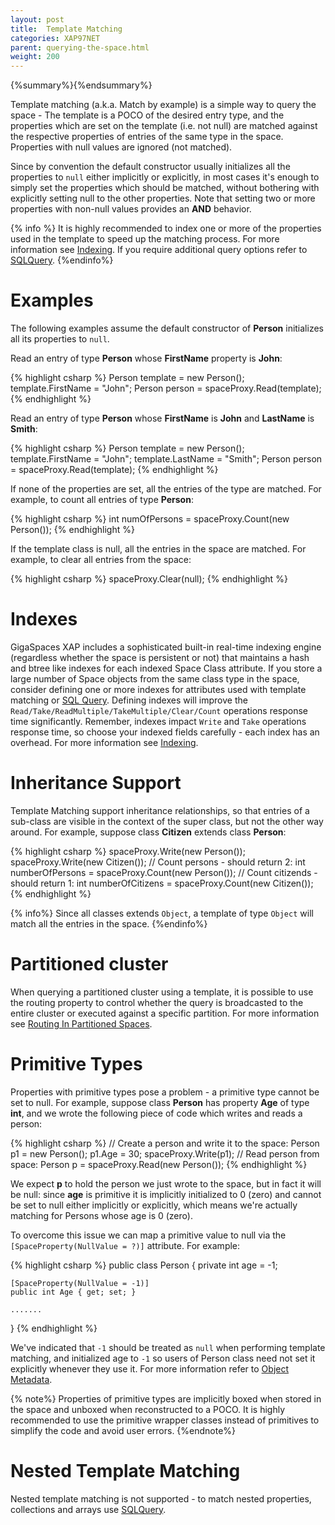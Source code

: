 ```yaml
---
layout: post
title:  Template Matching
categories: XAP97NET
parent: querying-the-space.html
weight: 200
---
```


{%summary%}{%endsummary%}

Template matching (a.k.a. Match by example) is a simple way to query the space - The template is a POCO of the desired entry type, and the properties which are set on the template (i.e. not null) are matched against the respective properties of entries of the same type in the space. Properties with null values are ignored (not matched).

Since by convention the default constructor usually initializes all the properties to `null` either implicitly or explicitly, in most cases it's enough to simply set the properties which should be matched, without bothering with explicitly setting null to the other properties. Note that setting two or more properties with non-null values provides an **AND** behavior.

{% info %}
It is highly recommended to index one or more of the properties used in the template to speed up the matching process. For more information see [Indexing](./indexing.html).
If you require additional query options refer to [SQLQuery](./query-sql.html).
{%endinfo%}

# Examples

The following examples assume the default constructor of **Person** initializes all its properties to `null`.

Read an entry of type **Person** whose **FirstName** property is **John**:

{% highlight csharp %}
Person template = new Person();
template.FirstName = "John";
Person person = spaceProxy.Read(template);
{% endhighlight %}

Read an entry of type **Person** whose **FirstName** is **John** and **LastName** is **Smith**:

{% highlight csharp %}
Person template = new Person();
template.FirstName = "John";
template.LastName = "Smith";
Person person = spaceProxy.Read(template);
{% endhighlight %}

If none of the properties are set, all the entries of the type are matched. For example, to count all entries of type **Person**:

{% highlight csharp %}
int numOfPersons = spaceProxy.Count(new Person());
{% endhighlight %}

If the template class is null, all the entries in the space are matched. For example, to clear all entries from the space:

{% highlight csharp %}
spaceProxy.Clear(null);
{% endhighlight %}

# Indexes

GigaSpaces XAP includes a sophisticated built-in real-time indexing engine (regardless whether the space is persistent or not) that maintains a hash and btree like indexes for each indexed Space Class attribute. If you store a large number of Space objects from the same class type in the space, consider defining one or more indexes for attributes used with template matching or [SQL Query](./query-sql.html). Defining indexes will improve the `Read/Take/ReadMultiple/TakeMultiple/Clear/Count` operations response time significantly. Remember, indexes impact `Write` and `Take` operations response time, so choose your indexed fields carefully - each index has an overhead. For more information see [Indexing](./indexing.html).

# Inheritance Support

Template Matching support inheritance relationships, so that entries of a sub-class are visible in the context of the super class, but not the other way around.
For example, suppose class **Citizen** extends class **Person**:

{% highlight csharp %}
spaceProxy.Write(new Person());
spaceProxy.Write(new Citizen());
// Count persons - should return 2:
int numberOfPersons = spaceProxy.Count(new Person());
// Count citizends - should return 1:
int numberOfCitizens = spaceProxy.Count(new Citizen());
{% endhighlight %}

{% info%}
Since all classes extends `Object`, a template of type `Object` will match all the entries in the space.
{%endinfo%}

# Partitioned cluster

When querying a partitioned cluster using a template, it is possible to use the routing property to control whether the query is broadcasted to the entire cluster or executed against a specific partition.
For more information see [Routing In Partitioned Spaces](./routing-in-partitioned-spaces.html).

# Primitive Types

Properties with primitive types pose a problem - a primitive type cannot be set to null. For example, suppose class **Person** has property **Age** of type **int**, and we wrote the following piece of code which writes and reads a person:

{% highlight csharp %}
// Create a person and write it to the space:
Person p1 = new Person();
p1.Age = 30;
spaceProxy.Write(p1);
// Read person from space:
Person p = spaceProxy.Read(new Person());
{% endhighlight %}

We expect **p** to hold the person we just wrote to the space, but in fact it will be null: since **age** is primitive it is implicitly initialized to 0 (zero) and cannot be set to null either implicitly or explicitly, which means we're actually matching for Persons whose age is 0 (zero).

To overcome this issue we can map a primitive value to null via the `[SpaceProperty(NullValue = ?)]` attribute. For example:

{% highlight csharp %}
public class Person
{
    private int age = -1;

    [SpaceProperty(NullValue = -1)]
    public int Age { get; set; }

    .......
}
{% endhighlight %}

We've indicated that `-1` should be treated as `null` when performing template matching, and initialized age to `-1` so users of Person class need not set it explicitly whenever they use it. For more information refer to [Object Metadata](./poco-metadata.html).

{% note%}
Properties of primitive types are implicitly boxed when stored in the space and unboxed when reconstructed to a POCO.
It is highly recommended to use the  primitive wrapper classes instead of primitives to simplify the code and avoid user errors.
{%endnote%}

# Nested Template Matching

Nested template matching is not supported - to match nested properties, collections and arrays use [SQLQuery](./query-sql.html).
